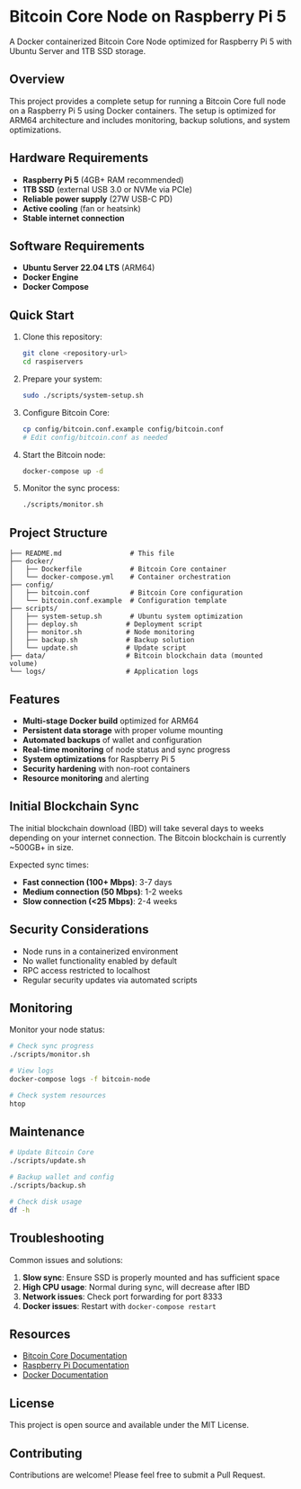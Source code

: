 # Bitcoin Core Node on Raspberry Pi 5

A Docker containerized Bitcoin Core Node optimized for Raspberry Pi 5 with Ubuntu Server and 1TB SSD storage.

## Overview

This project provides a complete setup for running a Bitcoin Core full node on a Raspberry Pi 5 using Docker containers. The setup is optimized for ARM64 architecture and includes monitoring, backup solutions, and system optimizations.

## Hardware Requirements

- **Raspberry Pi 5** (4GB+ RAM recommended)
- **1TB SSD** (external USB 3.0 or NVMe via PCIe)
- **Reliable power supply** (27W USB-C PD)
- **Active cooling** (fan or heatsink)
- **Stable internet connection**

## Software Requirements

- **Ubuntu Server 22.04 LTS** (ARM64)
- **Docker Engine**
- **Docker Compose**

## Quick Start

1. Clone this repository:
   ```bash
   git clone <repository-url>
   cd raspiservers
   ```

2. Prepare your system:
   ```bash
   sudo ./scripts/system-setup.sh
   ```

3. Configure Bitcoin Core:
   ```bash
   cp config/bitcoin.conf.example config/bitcoin.conf
   # Edit config/bitcoin.conf as needed
   ```

4. Start the Bitcoin node:
   ```bash
   docker-compose up -d
   ```

5. Monitor the sync process:
   ```bash
   ./scripts/monitor.sh
   ```

## Project Structure

```
├── README.md                 # This file
├── docker/
│   ├── Dockerfile            # Bitcoin Core container
│   └── docker-compose.yml    # Container orchestration
├── config/
│   ├── bitcoin.conf          # Bitcoin Core configuration
│   └── bitcoin.conf.example  # Configuration template
├── scripts/
│   ├── system-setup.sh       # Ubuntu system optimization
│   ├── deploy.sh            # Deployment script
│   ├── monitor.sh           # Node monitoring
│   ├── backup.sh            # Backup solution
│   └── update.sh            # Update script
├── data/                    # Bitcoin blockchain data (mounted volume)
└── logs/                    # Application logs
```

## Features

- **Multi-stage Docker build** optimized for ARM64
- **Persistent data storage** with proper volume mounting
- **Automated backups** of wallet and configuration
- **Real-time monitoring** of node status and sync progress
- **System optimizations** for Raspberry Pi 5
- **Security hardening** with non-root containers
- **Resource monitoring** and alerting

## Initial Blockchain Sync

The initial blockchain download (IBD) will take several days to weeks depending on your internet connection. The Bitcoin blockchain is currently ~500GB+ in size.

Expected sync times:
- **Fast connection (100+ Mbps)**: 3-7 days
- **Medium connection (50 Mbps)**: 1-2 weeks
- **Slow connection (<25 Mbps)**: 2-4 weeks

## Security Considerations

- Node runs in a containerized environment
- No wallet functionality enabled by default
- RPC access restricted to localhost
- Regular security updates via automated scripts

## Monitoring

Monitor your node status:
```bash
# Check sync progress
./scripts/monitor.sh

# View logs
docker-compose logs -f bitcoin-node

# Check system resources
htop
```

## Maintenance

```bash
# Update Bitcoin Core
./scripts/update.sh

# Backup wallet and config
./scripts/backup.sh

# Check disk usage
df -h
```

## Troubleshooting

Common issues and solutions:

1. **Slow sync**: Ensure SSD is properly mounted and has sufficient space
2. **High CPU usage**: Normal during sync, will decrease after IBD
3. **Network issues**: Check port forwarding for port 8333
4. **Docker issues**: Restart with `docker-compose restart`

## Resources

- [Bitcoin Core Documentation](https://bitcoin.org/en/bitcoin-core/)
- [Raspberry Pi Documentation](https://www.raspberrypi.org/documentation/)
- [Docker Documentation](https://docs.docker.com/)

## License

This project is open source and available under the MIT License.

## Contributing

Contributions are welcome! Please feel free to submit a Pull Request.